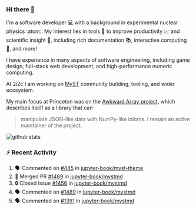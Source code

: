 ### Hi there 👋 

I'm a software developer 💻 with a background in experimental nuclear physics :atom:. My interest lies in tools :wrench: to improve productivity :chart_with_upwards_trend: and scientific insight :telescope:, including rich documentation 📚, interactive computing 🧮, and more! 

I have experience in many aspects of software engineering, including game design, full-stack web development, and high-performance numeric computing. 

At 2i2c I am working on [MyST](https://github.com/jupyter-book/mystmd) community building, tooling, and wider ecosystem. 

My main focus at Princeton was on the [Awkward Array project](awkward-array.org/), which describes itself as a library that can 
> manipulate JSON-like data with NumPy-like idioms. I remain an active maintainer of the project. 

![github stats](https://github-readme-stats.vercel.app/api?username=agoose77&show_icons=true&hide_rank=true&hide_title=true&bg_color=30,e76445,904e95&text_color=efe3ec&icon_color=efe3ec)
<!--
**agoose77/agoose77** is a ✨ _special_ ✨ repository because its `README.md` (this file) appears on your GitHub profile.

Here are some ideas to get you started:

- 🔭 I’m currently working on ...
- 🌱 I’m currently learning ...
- 👯 I’m looking to collaborate on ...
- 🤔 I’m looking for help with ...
- 💬 Ask me about ...
- 📫 How to reach me: ...
- 😄 Pronouns: ...
- ⚡ Fun fact: ...
-->

### :zap: Recent Activity

<!--START_SECTION:activity-->
1. 🗣 Commented on [#445](https://github.com/jupyter-book/myst-theme/pull/445#issuecomment-2312133453) in [jupyter-book/myst-theme](https://github.com/jupyter-book/myst-theme)
2. 🎉 Merged PR [#1489](https://github.com/jupyter-book/mystmd/pull/1489) in [jupyter-book/mystmd](https://github.com/jupyter-book/mystmd)
3. 🔒 Closed issue [#1456](https://github.com/jupyter-book/mystmd/issues/1456) in [jupyter-book/mystmd](https://github.com/jupyter-book/mystmd)
4. 🗣 Commented on [#1489](https://github.com/jupyter-book/mystmd/pull/1489#issuecomment-2307261604) in [jupyter-book/mystmd](https://github.com/jupyter-book/mystmd)
5. 🗣 Commented on [#1391](https://github.com/jupyter-book/mystmd/pull/1391#issuecomment-2307112604) in [jupyter-book/mystmd](https://github.com/jupyter-book/mystmd)
<!--END_SECTION:activity-->
